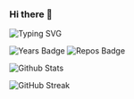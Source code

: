 ### Hi there 👋
![Typing SVG](https://readme-typing-svg.herokuapp.com?color=1EABFF&size=16&vCenter=true&multiline=true&width=600&lines=If+God+can+make+natural+life%2C+man+can+create+artificial+intelligence.)

![Years Badge](https://badges.pufler.dev/years/GuardSkill)
![Repos Badge](https://badges.pufler.dev/repos/GuardSkill)

![Github Stats](https://github-readme-stats.vercel.app/api?username=wuhuikai&show_icons=true&hide_border=true&hide=contribs,prs&count_private=true&theme=gruvbox)

![GitHub Streak](http://github-readme-streak-stats.herokuapp.com?user=wuhuikai&theme=neon-dark&hide_border=true)

<!--
**GuardSkill/GuardSkill** is a ✨ _special_ ✨ repository because its `README.md` (this file) appears on your GitHub profile.

Here are some ideas to get you started:

- 🔭 I’m currently working on ...
- 🌱 I’m currently learning ...
- 👯 I’m looking to collaborate on ...
- 🤔 I’m looking for help with ...
- 💬 Ask me about ...
- 📫 How to reach me: ...
- 😄 Pronouns: ...
- ⚡ Fun fact: ...
-->
